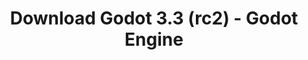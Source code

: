 ---
# Generated by /tools/generators/src/download_archive_generator !!! do not edit by hand !!!
title: 'Download Godot 3.3 (rc2) - Godot Engine'
type: 'download/archive'
name: '3.3'
flavor: 'rc2'
release_date: '2021-02-12T03:00:00-00:00'
release_notes: 'article/release-candidate-godot-3-2-4-rc-2/'
primaryPlatforms:
  - 'android.apk'
  - 'linux.64'
  - 'macos.universal'
  - 'windows.64'
  - 'linux_server.headless.64'
  - 'web'
  - 'templates'
links:
  android.apk:
    name: 'android.apk'
    title: 'Android'
    caption: 'Universal APK (ARM64 + ARMv7 + x86_64 + x86)'
    tags:
      - 'APK download'
      - 'ARM64/v7'
      - 'x86 (64 & 32 bit)'
    hosts:
      github_builds:
        regular: 'https://github.com/godotengine/godot-builds/releases/download/3.3-rc2/Godot_v3.3-rc2_android_editor.apk'
        mono: '#'
      github:
        regular: 'https://github.com/godotengine/godot/releases/download/3.3-rc2/Godot_v3.3-rc2_android_editor.apk'
        mono: '#'
  linux.64:
    name: 'linux.64'
    title: 'Linux'
    caption: 'Standard (x86_64)'
    tags:
      - '64 bit'
    hosts:
      github_builds:
        regular: 'https://github.com/godotengine/godot-builds/releases/download/3.3-rc2/Godot_v3.3-rc2_x11.64.zip'
        mono: 'https://github.com/godotengine/godot-builds/releases/download/3.3-rc2/Godot_v3.3-rc2_mono_x11_64.zip'
      github:
        regular: 'https://github.com/godotengine/godot/releases/download/3.3-rc2/Godot_v3.3-rc2_x11.64.zip'
        mono: 'https://github.com/godotengine/godot/releases/download/3.3-rc2/Godot_v3.3-rc2_mono_x11_64.zip'
  macos.universal:
    name: 'macos.universal'
    title: 'macOS'
    caption: 'Universal (x86_64 + Apple Silicon)'
    tags:
      - 'Intel/Apple Silicon'
      - '64 bit'
    hosts:
      github_builds:
        regular: 'https://github.com/godotengine/godot-builds/releases/download/3.3-rc2/Godot_v3.3-rc2_osx.universal.zip'
        mono: 'https://github.com/godotengine/godot-builds/releases/download/3.3-rc2/Godot_v3.3-rc2_mono_osx.universal.zip'
      github:
        regular: 'https://github.com/godotengine/godot/releases/download/3.3-rc2/Godot_v3.3-rc2_osx.universal.zip'
        mono: 'https://github.com/godotengine/godot/releases/download/3.3-rc2/Godot_v3.3-rc2_mono_osx.universal.zip'
  windows.64:
    name: 'windows.64'
    title: 'Windows'
    caption: 'Standard (x86_64)'
    tags:
      - '64 bit'
    hosts:
      github_builds:
        regular: 'https://github.com/godotengine/godot-builds/releases/download/3.3-rc2/Godot_v3.3-rc2_win64.exe.zip'
        mono: 'https://github.com/godotengine/godot-builds/releases/download/3.3-rc2/Godot_v3.3-rc2_mono_win64.zip'
      github:
        regular: 'https://github.com/godotengine/godot/releases/download/3.3-rc2/Godot_v3.3-rc2_win64.exe.zip'
        mono: 'https://github.com/godotengine/godot/releases/download/3.3-rc2/Godot_v3.3-rc2_mono_win64.zip'
  linux_server.headless.64:
    name: 'linux_server.headless.64'
    title: 'Linux Server'
    caption: 'Headless (x86_64)'
    tags:
      - '64 bit'
      - 'Headless'
    hosts:
      github_builds:
        regular: 'https://github.com/godotengine/godot-builds/releases/download/3.3-rc2/Godot_v3.3-rc2_linux_headless.64.zip'
        mono: 'https://github.com/godotengine/godot-builds/releases/download/3.3-rc2/Godot_v3.3-rc2_mono_linux_headless_64.zip'
      github:
        regular: 'https://github.com/godotengine/godot/releases/download/3.3-rc2/Godot_v3.3-rc2_linux_headless.64.zip'
        mono: 'https://github.com/godotengine/godot/releases/download/3.3-rc2/Godot_v3.3-rc2_mono_linux_headless_64.zip'
  web:
    name: 'web'
    title: 'Web editor'
    caption: ''
    tags:
      - 'Self-hosted'
      - 'Cross-platform'
    hosts:
      github_builds:
        regular: 'https://github.com/godotengine/godot-builds/releases/download/3.3-rc2/Godot_v3.3-rc2_web_editor.zip'
        mono: '#'
      github:
        regular: 'https://github.com/godotengine/godot/releases/download/3.3-rc2/Godot_v3.3-rc2_web_editor.zip'
        mono: '#'
  linux.32:
    name: 'linux.32'
    title: 'Linux'
    caption: 'Standard (x86)'
    tags:
      - '32 bit'
    hosts:
      github_builds:
        regular: 'https://github.com/godotengine/godot-builds/releases/download/3.3-rc2/Godot_v3.3-rc2_x11.32.zip'
        mono: 'https://github.com/godotengine/godot-builds/releases/download/3.3-rc2/Godot_v3.3-rc2_mono_x11_32.zip'
      github:
        regular: 'https://github.com/godotengine/godot/releases/download/3.3-rc2/Godot_v3.3-rc2_x11.32.zip'
        mono: 'https://github.com/godotengine/godot/releases/download/3.3-rc2/Godot_v3.3-rc2_mono_x11_32.zip'
  windows.32:
    name: 'windows.32'
    title: 'Windows'
    caption: 'Standard (x86)'
    tags:
      - '32 bit'
    hosts:
      github_builds:
        regular: 'https://github.com/godotengine/godot-builds/releases/download/3.3-rc2/Godot_v3.3-rc2_win32.exe.zip'
        mono: 'https://github.com/godotengine/godot-builds/releases/download/3.3-rc2/Godot_v3.3-rc2_mono_win32.zip'
      github:
        regular: 'https://github.com/godotengine/godot/releases/download/3.3-rc2/Godot_v3.3-rc2_win32.exe.zip'
        mono: 'https://github.com/godotengine/godot/releases/download/3.3-rc2/Godot_v3.3-rc2_mono_win32.zip'
  linux_server.64:
    name: 'linux_server.64'
    title: 'Linux Server'
    caption: 'Standard (x86_64)'
    tags:
      - '64 bit'
    hosts:
      github_builds:
        regular: 'https://github.com/godotengine/godot-builds/releases/download/3.3-rc2/Godot_v3.3-rc2_linux_server.64.zip'
        mono: 'https://github.com/godotengine/godot-builds/releases/download/3.3-rc2/Godot_v3.3-rc2_mono_linux_server_64.zip'
      github:
        regular: 'https://github.com/godotengine/godot/releases/download/3.3-rc2/Godot_v3.3-rc2_linux_server.64.zip'
        mono: 'https://github.com/godotengine/godot/releases/download/3.3-rc2/Godot_v3.3-rc2_mono_linux_server_64.zip'
  aar_library:
    name: 'aar_library'
    title: 'AAR library'
    caption: ''
    tags:
      - 'Android plugins'
      - 'Java'
      - 'Kotlin'
    hosts:
      github_builds:
        regular: 'https://github.com/godotengine/godot-builds/releases/download/3.3-rc2/godot-lib.3.3.rc2.release.aar'
        mono: 'https://github.com/godotengine/godot-builds/releases/download/3.3-rc2/godot-lib.3.3.rc2.mono.release.aar'
      github:
        regular: 'https://github.com/godotengine/godot/releases/download/3.3-rc2/godot-lib.3.3.rc2.release.aar'
        mono: 'https://github.com/godotengine/godot/releases/download/3.3-rc2/godot-lib.3.3.rc2.mono.release.aar'
  templates:
    name: 'templates'
    title: 'Export templates'
    caption: ''
    tags:
      - 'Used to export your games to all supported platforms'
    hosts:
      github_builds:
        regular: 'https://github.com/godotengine/godot-builds/releases/download/3.3-rc2/Godot_v3.3-rc2_export_templates.tpz'
        mono: 'https://github.com/godotengine/godot-builds/releases/download/3.3-rc2/Godot_v3.3-rc2_mono_export_templates.tpz'
      github:
        regular: 'https://github.com/godotengine/godot/releases/download/3.3-rc2/Godot_v3.3-rc2_export_templates.tpz'
        mono: 'https://github.com/godotengine/godot/releases/download/3.3-rc2/Godot_v3.3-rc2_mono_export_templates.tpz'
---